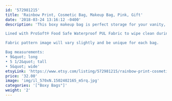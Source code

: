 ```yaml
---
id: '572981215'
title: 'Rainbow Print, Cosmetic Bag, Makeup Bag, Pink, Gift'
date: '2018-03-24 13:16:12 -0400'
description: 'This boxy makeup bag is perfect storage for your vanity, or bathroom sink. It has a lot of room to store everything from makeup palettes, brushes, to your everyday essentials. Great for travel, lined with sturdy interfacing and handle attached to the side.

Lined with ProSoft® Food Safe Waterproof PUL Fabric to wipe clean during use. 

Fabric pattern image will vary slightly and be unique for each bag.

Bag measurements:
• 9&quot; long
• 5 1/2&quot; tall
• 5&quot; wide'
etsyLink: 'https://www.etsy.com/listing/572981215/rainbow-print-cosmetic-bag-makeup-bag?utm_source=synctostaticsite&utm_medium=api&utm_campaign=api'
price: '32.00'
image: 'img/il_570xN.1502402165_m5rq.jpg'
categories: '["Boxy Bags"]'
weight: '2'
---
```

